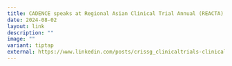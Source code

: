 ```yaml
---
title: CADENCE speaks at Regional Asian Clinical Trial Annual (REACTA) 2024 in Taipei
date: 2024-08-02
layout: link
description: ""
image: ""
variant: tiptap
external: https://www.linkedin.com/posts/crissg_clinicaltrials-clinicalresearch-clinicalresearchnetwork-activity-7230387536131448832-zPGF?utm_source=share&utm_medium=member_desktop
---
```

